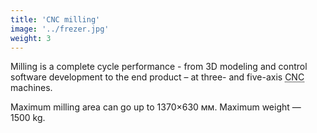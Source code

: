 ```yaml
---
title: 'CNC milling'
image: '../frezer.jpg'
weight: 3
---
```


Milling is a complete cycle performance - from 3D modeling and control software development to the end product – at three- and five-axis <abbr title="numerical control">CNC</abbr> machines.

Maximum milling area can go up to 1370×630 мм. Maximum weight — 1500 kg.